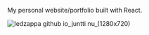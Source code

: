 My personal website/portfolio built with React.

![ledzappa github io_juntti nu_(1280x720)](https://user-images.githubusercontent.com/17250052/100881874-c2145b80-34ae-11eb-9c53-25b5df76bdef.png)
